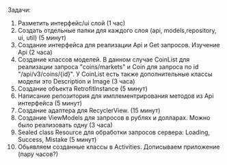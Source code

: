 Задачи: 
1. Разметить интерфейс/ui слой (1 час)
2. Создать отдельные папки для каждого слоя (api, models,repository, ui, util) (5 минут)
3. Создание интерфейса для реализации Api и Get запросов. Изучение Api (2 часа)
4. Создание классов моделей. В данном случае CoinList для реализации запроса "coins/markets" и Coin для запроса по id "/api/v3/coins/{id}". У CoinList есть также дополнительные классы модели это Description и Image (3 часа)
5. Создание объекта RetrofitInstance (5 минут)
6. Написание репозитория для имплементрирования методов из Api интерфейса (5 минут)
7. Создание адаптера для RecyclerView. (15 минут)
8. Создание ViewModels для запросов в рублях и долларах. Можно было реализовать одну (3 часа)
9. Sealed class Resource для обработки запросов сервера: Loading, Success, Mistake (5 минут)
10. Обьявляем созданные классы в Activities. Дописываем приложение (пару часов?)

